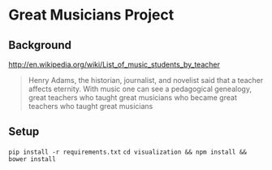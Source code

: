 # Great Musicians Project

## Background

http://en.wikipedia.org/wiki/List_of_music_students_by_teacher

> Henry Adams, the historian, journalist, and novelist said that a teacher affects eternity. With music one can see a pedagogical genealogy, great teachers who taught great musicians who became great teachers who taught great musicians


## Setup

`pip install -r requirements.txt`
`cd visualization && npm install && bower install`
